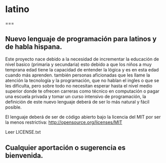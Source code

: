 # latino
===

Nuevo lenguaje de programación para latinos y de habla hispana.
---

Este proyecto nace debido a la necesidad de incrementar la educación de nivel basico (primaria y secundaria)
esto debido a que los niños a muy temprana edad tiene la capacidad de entender la lógica y es en esta edad cuando más aprenden.
también personas aficionadas que les llame la atención la tecnología y la programación,
que no hablan el ingles o que se les dificulta, pero sobre todo no necesitan esperar hasta el nivel medio superior
donde te ofrecen carreras como técnico en computación o pagar una escuela privada y tomar un curso intensivo de programación,
la definición de este nuevo lenguaje deberá de ser lo más natural y fácil posible.

El lenguaje deberá de ser de código abierto bajo la licencia del MIT por ser la menos restrictiva:
http://opensource.org/licenses/MIT

Leer LICENSE.txt

Cualquier aportación o sugerencia es bienvenida.
---
